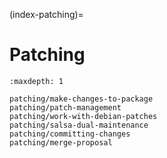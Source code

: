 (index-patching)=
# Patching

```{toctree}
:maxdepth: 1

patching/make-changes-to-package
patching/patch-management
patching/work-with-debian-patches
patching/salsa-dual-maintenance
patching/committing-changes
patching/merge-proposal
```
